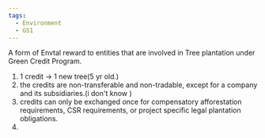 ```yaml
---
tags:
  - Environment
  - GS1
---
```

A form of Envtal reward to entities that are involved in Tree plantation under Green Credit Program.
1. 1 credit -> 1 new tree(5 yr old.)
2. the credits are non-transferable and non-tradable, except for a company and its subsidiaries.(i don't know )
3. credits can only be exchanged once for compensatory afforestation requirements, CSR requirements, or project specific legal plantation obligations.
4. 